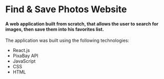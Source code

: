 # Find & Save Photos Website

#### A web application built from scratch, that allows the user to search for images, then save them into his favorites list.

The application was built using the following technologies:

- React.js
- PixaBay API
- JavaScript
- CSS
- HTML
